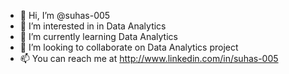 - 👋 Hi, I’m @suhas-005
- 👀 I’m interested in in Data Analytics
- 🌱 I’m currently learning Data Analytics
- 💞️ I’m looking to collaborate on Data Analytics project
- 📫 You can reach me at http://www.linkedin.com/in/suhas-005 

<!---
suhas-005/suhas-005 is a ✨ special ✨ repository because its `README.md` (this file) appears on your GitHub profile.
You can click the Preview link to take a look at your changes.
--->
